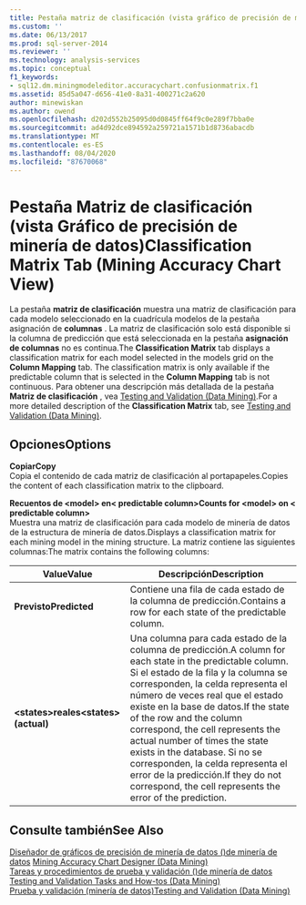 ```yaml
---
title: Pestaña matriz de clasificación (vista gráfico de precisión de minería de datos) | Microsoft Docs
ms.custom: ''
ms.date: 06/13/2017
ms.prod: sql-server-2014
ms.reviewer: ''
ms.technology: analysis-services
ms.topic: conceptual
f1_keywords:
- sql12.dm.miningmodeleditor.accuracychart.confusionmatrix.f1
ms.assetid: 85d5a047-d656-41e0-8a31-400271c2a620
author: minewiskan
ms.author: owend
ms.openlocfilehash: d202d552b25095d0d0845ff64f9c0e289f7bba0e
ms.sourcegitcommit: ad4d92dce894592a259721a1571b1d8736abacdb
ms.translationtype: MT
ms.contentlocale: es-ES
ms.lasthandoff: 08/04/2020
ms.locfileid: "87670068"
---
```

# <a name="classification-matrix-tab-mining-accuracy-chart-view"></a><span data-ttu-id="a7465-102">Pestaña Matriz de clasificación (vista Gráfico de precisión de minería de datos)</span><span class="sxs-lookup"><span data-stu-id="a7465-102">Classification Matrix Tab (Mining Accuracy Chart View)</span></span>
  <span data-ttu-id="a7465-103">La pestaña **matriz de clasificación** muestra una matriz de clasificación para cada modelo seleccionado en la cuadrícula modelos de la pestaña asignación de **columnas** . La matriz de clasificación solo está disponible si la columna de predicción que está seleccionada en la pestaña **asignación de columnas** no es continua.</span><span class="sxs-lookup"><span data-stu-id="a7465-103">The **Classification Matrix** tab displays a classification matrix for each model selected in the models grid on the **Column Mapping** tab. The classification matrix is only available if the predictable column that is selected in the **Column Mapping** tab is not continuous.</span></span> <span data-ttu-id="a7465-104">Para obtener una descripción más detallada de la pestaña **Matriz de clasificación** , vea [Testing and Validation &#40;Data Mining&#41;](data-mining/testing-and-validation-data-mining.md).</span><span class="sxs-lookup"><span data-stu-id="a7465-104">For a more detailed description of the **Classification Matrix** tab, see [Testing and Validation &#40;Data Mining&#41;](data-mining/testing-and-validation-data-mining.md).</span></span>  
  
## <a name="options"></a><span data-ttu-id="a7465-105">Opciones</span><span class="sxs-lookup"><span data-stu-id="a7465-105">Options</span></span>  
 <span data-ttu-id="a7465-106">**Copiar**</span><span class="sxs-lookup"><span data-stu-id="a7465-106">**Copy**</span></span>  
 <span data-ttu-id="a7465-107">Copia el contenido de cada matriz de clasificación al portapapeles.</span><span class="sxs-lookup"><span data-stu-id="a7465-107">Copies the content of each classification matrix to the clipboard.</span></span>  
  
 <span data-ttu-id="a7465-108">**Recuentos de \<model> en\< predictable column>**</span><span class="sxs-lookup"><span data-stu-id="a7465-108">**Counts for \<model> on \< predictable column>**</span></span>  
 <span data-ttu-id="a7465-109">Muestra una matriz de clasificación para cada modelo de minería de datos de la estructura de minería de datos.</span><span class="sxs-lookup"><span data-stu-id="a7465-109">Displays a classification matrix for each mining model in the mining structure.</span></span> <span data-ttu-id="a7465-110">La matriz contiene las siguientes columnas:</span><span class="sxs-lookup"><span data-stu-id="a7465-110">The matrix contains the following columns:</span></span>  
  
|<span data-ttu-id="a7465-111">Value</span><span class="sxs-lookup"><span data-stu-id="a7465-111">Value</span></span>|<span data-ttu-id="a7465-112">Descripción</span><span class="sxs-lookup"><span data-stu-id="a7465-112">Description</span></span>|  
|-----------|-----------------|  
|<span data-ttu-id="a7465-113">**Previsto**</span><span class="sxs-lookup"><span data-stu-id="a7465-113">**Predicted**</span></span>|<span data-ttu-id="a7465-114">Contiene una fila de cada estado de la columna de predicción.</span><span class="sxs-lookup"><span data-stu-id="a7465-114">Contains a row for each state of the predictable column.</span></span>|  
|<span data-ttu-id="a7465-115">**\<states>reales**</span><span class="sxs-lookup"><span data-stu-id="a7465-115">**\<states> (actual)**</span></span>|<span data-ttu-id="a7465-116">Una columna para cada estado de la columna de predicción.</span><span class="sxs-lookup"><span data-stu-id="a7465-116">A column for each state in the predictable column.</span></span> <span data-ttu-id="a7465-117">Si el estado de la fila y la columna se corresponden, la celda representa el número de veces real que el estado existe en la base de datos.</span><span class="sxs-lookup"><span data-stu-id="a7465-117">If the state of the row and the column correspond, the cell represents the actual number of times the state exists in the database.</span></span> <span data-ttu-id="a7465-118">Si no se corresponden, la celda representa el error de la predicción.</span><span class="sxs-lookup"><span data-stu-id="a7465-118">If they do not correspond, the cell represents the error of the prediction.</span></span>|  
  
## <a name="see-also"></a><span data-ttu-id="a7465-119">Consulte también</span><span class="sxs-lookup"><span data-stu-id="a7465-119">See Also</span></span>  
 <span data-ttu-id="a7465-120">[Diseñador de gráficos de precisión de minería de datos &#40;&#41;de minería de datos](mining-accuracy-chart-designer-data-mining.md) </span><span class="sxs-lookup"><span data-stu-id="a7465-120">[Mining Accuracy Chart Designer &#40;Data Mining&#41;](mining-accuracy-chart-designer-data-mining.md) </span></span>  
 <span data-ttu-id="a7465-121">[Tareas y procedimientos de prueba y validación &#40;&#41;de minería de datos](data-mining/testing-and-validation-tasks-and-how-tos-data-mining.md) </span><span class="sxs-lookup"><span data-stu-id="a7465-121">[Testing and Validation Tasks and How-tos &#40;Data Mining&#41;](data-mining/testing-and-validation-tasks-and-how-tos-data-mining.md) </span></span>  
 [<span data-ttu-id="a7465-122">Prueba y validación &#40;minería de datos&#41;</span><span class="sxs-lookup"><span data-stu-id="a7465-122">Testing and Validation &#40;Data Mining&#41;</span></span>](data-mining/testing-and-validation-data-mining.md)  
  
  
